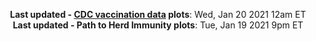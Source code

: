 <p align="center">
    <b>Last updated - <a href="https://covid.cdc.gov/covid-data-tracker/#vaccinations" target="_blank">CDC vaccination data</a> plots</b>: Wed, Jan 20 2021 12am ET<br>
    <b>Last updated - Path to Herd Immunity plots</b>: Tue, Jan 19 2021 9pm ET
    </p>